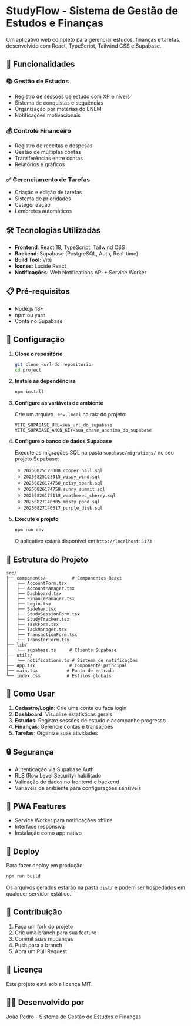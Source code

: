 # StudyFlow - Sistema de Gestão de Estudos e Finanças

Um aplicativo web completo para gerenciar estudos, finanças e tarefas, desenvolvido com React, TypeScript, Tailwind CSS e Supabase.

## 🚀 Funcionalidades

### 📚 Gestão de Estudos
- Registro de sessões de estudo com XP e níveis
- Sistema de conquistas e sequências
- Organização por matérias do ENEM
- Notificações motivacionais

### 💰 Controle Financeiro
- Registro de receitas e despesas
- Gestão de múltiplas contas
- Transferências entre contas
- Relatórios e gráficos

### ✅ Gerenciamento de Tarefas
- Criação e edição de tarefas
- Sistema de prioridades
- Categorização
- Lembretes automáticos

## 🛠️ Tecnologias Utilizadas

- **Frontend**: React 18, TypeScript, Tailwind CSS
- **Backend**: Supabase (PostgreSQL, Auth, Real-time)
- **Build Tool**: Vite
- **Ícones**: Lucide React
- **Notificações**: Web Notifications API + Service Worker

## 📋 Pré-requisitos

- Node.js 18+ 
- npm ou yarn
- Conta no Supabase

## 🔧 Configuração

1. **Clone o repositório**
   ```bash
   git clone <url-do-repositorio>
   cd project
   ```

2. **Instale as dependências**
   ```bash
   npm install
   ```

3. **Configure as variáveis de ambiente**
   
   Crie um arquivo `.env.local` na raiz do projeto:
   ```env
   VITE_SUPABASE_URL=sua_url_do_supabase
   VITE_SUPABASE_ANON_KEY=sua_chave_anonima_do_supabase
   ```

4. **Configure o banco de dados Supabase**
   
   Execute as migrações SQL na pasta `supabase/migrations/` no seu projeto Supabase:
   - `20250825123008_copper_hall.sql`
   - `20250825123015_wispy_wind.sql`
   - `20250826174750_noisy_spark.sql`
   - `20250826174758_sunny_summit.sql`
   - `20250826175118_weathered_cherry.sql`
   - `20250827140305_misty_pond.sql`
   - `20250827140317_purple_disk.sql`

5. **Execute o projeto**
   ```bash
   npm run dev
   ```

   O aplicativo estará disponível em `http://localhost:5173`

## 📁 Estrutura do Projeto

```
src/
├── components/          # Componentes React
│   ├── AccountForm.tsx
│   ├── AccountManager.tsx
│   ├── Dashboard.tsx
│   ├── FinanceManager.tsx
│   ├── Login.tsx
│   ├── Sidebar.tsx
│   ├── StudySessionForm.tsx
│   ├── StudyTracker.tsx
│   ├── TaskForm.tsx
│   ├── TaskManager.tsx
│   ├── TransactionForm.tsx
│   └── TransferForm.tsx
├── lib/
│   └── supabase.ts     # Cliente Supabase
├── utils/
│   └── notifications.ts # Sistema de notificações
├── App.tsx             # Componente principal
├── main.tsx           # Ponto de entrada
└── index.css          # Estilos globais
```

## 🎯 Como Usar

1. **Cadastro/Login**: Crie uma conta ou faça login
2. **Dashboard**: Visualize estatísticas gerais
3. **Estudos**: Registre sessões de estudo e acompanhe progresso
4. **Finanças**: Gerencie contas e transações
5. **Tarefas**: Organize suas atividades

## 🔒 Segurança

- Autenticação via Supabase Auth
- RLS (Row Level Security) habilitado
- Validação de dados no frontend e backend
- Variáveis de ambiente para configurações sensíveis

## 📱 PWA Features

- Service Worker para notificações offline
- Interface responsiva
- Instalação como app nativo

## 🚀 Deploy

Para fazer deploy em produção:

```bash
npm run build
```

Os arquivos gerados estarão na pasta `dist/` e podem ser hospedados em qualquer servidor estático.

## 🤝 Contribuição

1. Faça um fork do projeto
2. Crie uma branch para sua feature
3. Commit suas mudanças
4. Push para a branch
5. Abra um Pull Request

## 📄 Licença

Este projeto está sob a licença MIT.

## 👨‍💻 Desenvolvido por

João Pedro - Sistema de Gestão de Estudos e Finanças
